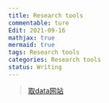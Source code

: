 ```yaml
---
title: Research tools
commentable: ture
Edit: 2021-09-16
mathjax: true
mermaid: true
tags: Research tools 
categories: Research tools
status: Writing
---
```

>[取data网站](https://apps.automeris.io/wpd/)

